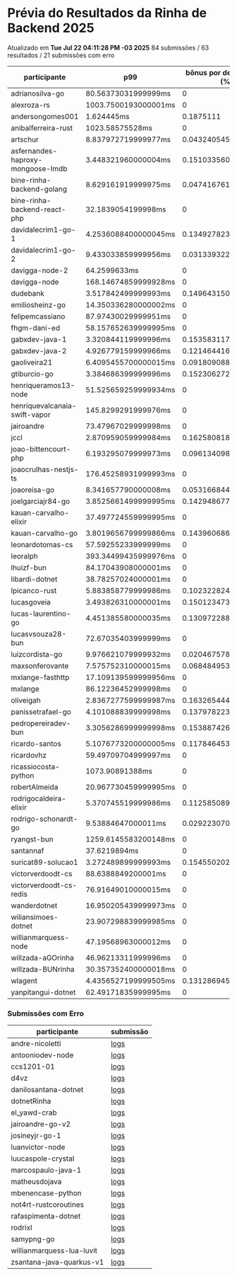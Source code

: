 # Prévia do Resultados da Rinha de Backend 2025
Atualizado em **Tue Jul 22 04:11:28 PM -03 2025**
84 submissões / 63 resultados / 21 submissões com erro


| participante | p99 | bônus por desempenho (%) | multa ($) | lucro | submissão |
| -- | -- | -- | -- | -- | -- |
|	adrianosilva-go	|	80.56373031999999ms	|	0	|	0	|	300454.18	|	[adrianosilva-go](https://github.com/zanfranceschi/rinha-de-backend-2025/tree/main/participantes/adrianosilva-go)
|	alexroza-rs	|	1003.7500193000001ms	|	0	|	0	|	0	|	[alexroza-rs](https://github.com/zanfranceschi/rinha-de-backend-2025/tree/main/participantes/alexroza-rs)
|	andersongomes001	|	1.624445ms	|	0.1875111	|	0	|	376066.50144928205	|	[andersongomes001](https://github.com/zanfranceschi/rinha-de-backend-2025/tree/main/participantes/andersongomes001)
|	anibalferreira-rust	|	1023.58575528ms	|	0	|	0	|	271746.44	|	[anibalferreira-rust](https://github.com/zanfranceschi/rinha-de-backend-2025/tree/main/participantes/anibalferreira-rust)
|	artschur	|	8.837972719999977ms	|	0.043240545600000464	|	106944.44074998294	|	211823.4927268717	|	[artschur](https://github.com/zanfranceschi/rinha-de-backend-2025/tree/main/participantes/artschur)
|	asfernandes-haproxy-mongoose-lmdb	|	3.448321960000004ms	|	0.15103356079999994	|	0	|	358968.0425519152	|	[asfernandes-haproxy-mongoose-lmdb](https://github.com/zanfranceschi/rinha-de-backend-2025/tree/main/participantes/asfernandes-haproxy-mongoose-lmdb)
|	bine-rinha-backend-golang	|	8.629161919999975ms	|	0.04741676160000051	|	105419.45399998337	|	210060.84062373894	|	[bine-rinha-backend-golang](https://github.com/zanfranceschi/rinha-de-backend-2025/tree/main/participantes/bine-rinha-backend-golang)
|	bine-rinha-backend-react-php	|	32.1839054199998ms	|	0	|	101226.47535002082	|	187992.02565003867	|	[bine-rinha-backend-react-php](https://github.com/zanfranceschi/rinha-de-backend-2025/tree/main/participantes/bine-rinha-backend-react-php)
|	davidalecrim1-go-1	|	4.2536088400000045ms	|	0.1349278231999999	|	0	|	341413.8906632202	|	[davidalecrim1-go-1](https://github.com/zanfranceschi/rinha-de-backend-2025/tree/main/participantes/davidalecrim1-go-1)
|	davidalecrim1-go-2	|	9.433033859999956ms	|	0.03133932280000089	|	77511.74375	|	150890.85427334916	|	[davidalecrim1-go-2](https://github.com/zanfranceschi/rinha-de-backend-2025/tree/main/participantes/davidalecrim1-go-2)
|	davigga-node-2	|	64.2599633ms	|	0	|	102601.41500000001	|	190545.48500000002	|	[davigga-node-2](https://github.com/zanfranceschi/rinha-de-backend-2025/tree/main/participantes/davigga-node-2)
|	davigga-node	|	168.14674859999928ms	|	0	|	105574.077	|	196066.14300000004	|	[davigga-node](https://github.com/zanfranceschi/rinha-de-backend-2025/tree/main/participantes/davigga-node)
|	dudebank	|	3.517842499999993ms	|	0.14964315000000014	|	0	|	357308.16555726423	|	[dudebank](https://github.com/zanfranceschi/rinha-de-backend-2025/tree/main/participantes/dudebank)
|	emiliosheinz-go	|	14.350336280000002ms	|	0	|	0	|	0	|	[emiliosheinz-go](https://github.com/zanfranceschi/rinha-de-backend-2025/tree/main/participantes/emiliosheinz-go)
|	felipemcassiano	|	87.97430029999951ms	|	0	|	0	|	0	|	[felipemcassiano](https://github.com/zanfranceschi/rinha-de-backend-2025/tree/main/participantes/felipemcassiano)
|	fhgm-dani-ed	|	58.157652639999995ms	|	0	|	0	|	290138.02	|	[fhgm-dani-ed](https://github.com/zanfranceschi/rinha-de-backend-2025/tree/main/participantes/fhgm-dani-ed)
|	gabxdev-java-1	|	3.320844119999996ms	|	0.1535831176000001	|	0	|	364660.8896792124	|	[gabxdev-java-1](https://github.com/zanfranceschi/rinha-de-backend-2025/tree/main/participantes/gabxdev-java-1)
|	gabxdev-java-2	|	4.926779159999966ms	|	0.12146441680000068	|	0	|	354318.10328517173	|	[gabxdev-java-2](https://github.com/zanfranceschi/rinha-de-backend-2025/tree/main/participantes/gabxdev-java-2)
|	gaoliveira21	|	6.4095455700000015ms	|	0.09180908859999998	|	0	|	186261.2329995266	|	[gaoliveira21](https://github.com/zanfranceschi/rinha-de-backend-2025/tree/main/participantes/gaoliveira21)
|	gtiburcio-go	|	3.384686399999996ms	|	0.15230627200000008	|	0	|	364778.9419583192	|	[gtiburcio-go](https://github.com/zanfranceschi/rinha-de-backend-2025/tree/main/participantes/gtiburcio-go)
|	henriqueramos13-node	|	51.525659259999934ms	|	0	|	59049.95249999999	|	109664.19750000001	|	[henriqueramos13-node](https://github.com/zanfranceschi/rinha-de-backend-2025/tree/main/participantes/henriqueramos13-node)
|	henriquevalcanaia-swift-vapor	|	145.8299291999976ms	|	0	|	74588.643675	|	138521.766825	|	[henriquevalcanaia-swift-vapor](https://github.com/zanfranceschi/rinha-de-backend-2025/tree/main/participantes/henriquevalcanaia-swift-vapor)
|	jairoandre	|	73.47967029999998ms	|	0	|	108622.30925	|	201727.14575000003	|	[jairoandre](https://github.com/zanfranceschi/rinha-de-backend-2025/tree/main/participantes/jairoandre)
|	jccl	|	2.870959059999984ms	|	0.1625808188000003	|	25826.916499999996	|	59961.30559042639	|	[jccl](https://github.com/zanfranceschi/rinha-de-backend-2025/tree/main/participantes/jccl)
|	joao-bittencourt-php	|	6.193295079999973ms	|	0.09613409840000055	|	0	|	0	|	[joao-bittencourt-php](https://github.com/zanfranceschi/rinha-de-backend-2025/tree/main/participantes/joao-bittencourt-php)
|	joaocrulhas-nestjs-ts	|	176.45258931999993ms	|	0	|	0	|	0	|	[joaocrulhas-nestjs-ts](https://github.com/zanfranceschi/rinha-de-backend-2025/tree/main/participantes/joaocrulhas-nestjs-ts)
|	joaoreisa-go	|	8.341657790000008ms	|	0.05316684419999984	|	0	|	328379.6915961092	|	[joaoreisa-go](https://github.com/zanfranceschi/rinha-de-backend-2025/tree/main/participantes/joaoreisa-go)
|	joelgarciajr84-go	|	3.8525661499999995ms	|	0.14294867700000002	|	0	|	0	|	[joelgarciajr84-go](https://github.com/zanfranceschi/rinha-de-backend-2025/tree/main/participantes/joelgarciajr84-go)
|	kauan-carvalho-elixir	|	37.497724559999995ms	|	0	|	0	|	309702.705	|	[kauan-carvalho-elixir](https://github.com/zanfranceschi/rinha-de-backend-2025/tree/main/participantes/kauan-carvalho-elixir)
|	kauan-carvalho-go	|	3.8019656799999866ms	|	0.1439606864000003	|	0	|	353543.3094542757	|	[kauan-carvalho-go](https://github.com/zanfranceschi/rinha-de-backend-2025/tree/main/participantes/kauan-carvalho-go)
|	leonardotomas-cs	|	57.59255233999999ms	|	0	|	93460.20074999997	|	173568.94425	|	[leonardotomas-cs](https://github.com/zanfranceschi/rinha-de-backend-2025/tree/main/participantes/leonardotomas-cs)
|	leoralph	|	393.34499435999976ms	|	0	|	0	|	170886.27500000002	|	[leoralph](https://github.com/zanfranceschi/rinha-de-backend-2025/tree/main/participantes/leoralph)
|	lhuizf-bun	|	84.17043908000001ms	|	0	|	98211.72374999999	|	182393.20124999998	|	[lhuizf-bun](https://github.com/zanfranceschi/rinha-de-backend-2025/tree/main/participantes/lhuizf-bun)
|	libardi-dotnet	|	38.78257024000001ms	|	0	|	110678.37724999999	|	205545.55775	|	[libardi-dotnet](https://github.com/zanfranceschi/rinha-de-backend-2025/tree/main/participantes/libardi-dotnet)
|	lpicanco-rust	|	5.883858779999986ms	|	0.10232282440000028	|	0	|	343648.501159462	|	[lpicanco-rust](https://github.com/zanfranceschi/rinha-de-backend-2025/tree/main/participantes/lpicanco-rust)
|	lucasgoveia	|	3.493826310000001ms	|	0.1501234738	|	0	|	348864.3540287032	|	[lucasgoveia](https://github.com/zanfranceschi/rinha-de-backend-2025/tree/main/participantes/lucasgoveia)
|	lucas-laurentino-go	|	4.451385580000035ms	|	0.1309722883999993	|	0	|	350324.8188211487	|	[lucas-laurentino-go](https://github.com/zanfranceschi/rinha-de-backend-2025/tree/main/participantes/lucas-laurentino-go)
|	lucasvsouza28-bun	|	72.67035403999999ms	|	0	|	0	|	0	|	[lucasvsouza28-bun](https://github.com/zanfranceschi/rinha-de-backend-2025/tree/main/participantes/lucasvsouza28-bun)
|	luizcordista-go	|	9.976621079999932ms	|	0.020467578400001366	|	0	|	309819.41120144696	|	[luizcordista-go](https://github.com/zanfranceschi/rinha-de-backend-2025/tree/main/participantes/luizcordista-go)
|	maxsonferovante	|	7.575752310000015ms	|	0.0684849537999997	|	0	|	0	|	[maxsonferovante](https://github.com/zanfranceschi/rinha-de-backend-2025/tree/main/participantes/maxsonferovante)
|	mxlange-fasthttp	|	17.109139599999956ms	|	0	|	83749.24949998765	|	155534.3204999771	|	[mxlange-fasthttp](https://github.com/zanfranceschi/rinha-de-backend-2025/tree/main/participantes/mxlange-fasthttp)
|	mxlange	|	86.12236452999998ms	|	0	|	52070.33999999266	|	96702.05999998638	|	[mxlange](https://github.com/zanfranceschi/rinha-de-backend-2025/tree/main/participantes/mxlange)
|	oliveigah	|	2.8367277599999987ms	|	0.16326544480000002	|	0	|	362275.7865557002	|	[oliveigah](https://github.com/zanfranceschi/rinha-de-backend-2025/tree/main/participantes/oliveigah)
|	panissetrafael-go	|	4.101088839999998ms	|	0.13797822320000003	|	75635.65327499999	|	170283.5647948736	|	[panissetrafael-go](https://github.com/zanfranceschi/rinha-de-backend-2025/tree/main/participantes/panissetrafael-go)
|	pedropereiradev-bun	|	3.3056286999999998ms	|	0.15388742600000002	|	0	|	340832.60241192597	|	[pedropereiradev-bun](https://github.com/zanfranceschi/rinha-de-backend-2025/tree/main/participantes/pedropereiradev-bun)
|	ricardo-santos	|	5.1076773200000005ms	|	0.1178464536	|	107388.4594999828	|	235593.85081322576	|	[ricardo-santos](https://github.com/zanfranceschi/rinha-de-backend-2025/tree/main/participantes/ricardo-santos)
|	ricardovhz	|	59.49709704999997ms	|	0	|	99968.64499999997	|	185656.055	|	[ricardovhz](https://github.com/zanfranceschi/rinha-de-backend-2025/tree/main/participantes/ricardovhz)
|	ricassiocosta-python	|	1073.90891388ms	|	0	|	66852.50774999322	|	124154.65724998743	|	[ricassiocosta-python](https://github.com/zanfranceschi/rinha-de-backend-2025/tree/main/participantes/ricassiocosta-python)
|	robertAlmeida	|	20.967730459999995ms	|	0	|	98177.94350000001	|	182330.46650000004	|	[robertAlmeida](https://github.com/zanfranceschi/rinha-de-backend-2025/tree/main/participantes/robertAlmeida)
|	rodrigocaldeira-elixir	|	5.370745519999986ms	|	0.11258508960000028	|	0	|	343988.3181334435	|	[rodrigocaldeira-elixir](https://github.com/zanfranceschi/rinha-de-backend-2025/tree/main/participantes/rodrigocaldeira-elixir)
|	rodrigo-schonardt-go	|	9.53884647000011ms	|	0.029223070599997812	|	0	|	131746.47621557102	|	[rodrigo-schonardt-go](https://github.com/zanfranceschi/rinha-de-backend-2025/tree/main/participantes/rodrigo-schonardt-go)
|	ryangst-bun	|	1259.6145583200148ms	|	0	|	0	|	0	|	[ryangst-bun](https://github.com/zanfranceschi/rinha-de-backend-2025/tree/main/participantes/ryangst-bun)
|	santannaf	|	37.6219894ms	|	0	|	0	|	315524.45	|	[santannaf](https://github.com/zanfranceschi/rinha-de-backend-2025/tree/main/participantes/santannaf)
|	suricat89-solucao1	|	3.272489899999993ms	|	0.15455020200000014	|	107528.10775000001	|	247176.45945982938	|	[suricat89-solucao1](https://github.com/zanfranceschi/rinha-de-backend-2025/tree/main/participantes/suricat89-solucao1)
|	victorverdoodt-cs	|	88.6388849200001ms	|	0	|	0	|	310643.975	|	[victorverdoodt-cs](https://github.com/zanfranceschi/rinha-de-backend-2025/tree/main/participantes/victorverdoodt-cs)
|	victorverdoodt-cs-redis	|	76.91649010000015ms	|	0	|	0	|	312384.23000000004	|	[victorverdoodt-cs-redis](https://github.com/zanfranceschi/rinha-de-backend-2025/tree/main/participantes/victorverdoodt-cs-redis)
|	wanderdotnet	|	16.950205439999973ms	|	0	|	47855.12199999999	|	88873.798	|	[wanderdotnet](https://github.com/zanfranceschi/rinha-de-backend-2025/tree/main/participantes/wanderdotnet)
|	wiliansimoes-dotnet	|	23.907298839999985ms	|	0	|	0	|	309340.525	|	[wiliansimoes-dotnet](https://github.com/zanfranceschi/rinha-de-backend-2025/tree/main/participantes/wiliansimoes-dotnet)
|	willianmarquess-node	|	47.19568963000012ms	|	0	|	0	|	312588.205	|	[willianmarquess-node](https://github.com/zanfranceschi/rinha-de-backend-2025/tree/main/participantes/willianmarquess-node)
|	willzada-aGOrinha	|	46.96213311999996ms	|	0	|	0	|	54961.81	|	[willzada-aGOrinha](https://github.com/zanfranceschi/rinha-de-backend-2025/tree/main/participantes/willzada-aGOrinha)
|	willzada-BUNrinha	|	30.357352400000018ms	|	0	|	0	|	2903.41	|	[willzada-BUNrinha](https://github.com/zanfranceschi/rinha-de-backend-2025/tree/main/participantes/willzada-BUNrinha)
|	wlagent	|	4.4356527199999505ms	|	0.13128694560000098	|	55256.47925	|	123346.1882795495	|	[wlagent](https://github.com/zanfranceschi/rinha-de-backend-2025/tree/main/participantes/wlagent)
|	yanpitangui-dotnet	|	62.49171835999995ms	|	0	|	100553.0085	|	186741.3015	|	[yanpitangui-dotnet](https://github.com/zanfranceschi/rinha-de-backend-2025/tree/main/participantes/yanpitangui-dotnet)
### Submissões com Erro


| participante | submissão |
| -- | -- |
| andre-nicoletti | [logs](https://github.com/zanfranceschi/rinha-de-backend-2025/tree/main/participantes/andre-nicoletti) |
| antooniodev-node | [logs](https://github.com/zanfranceschi/rinha-de-backend-2025/tree/main/participantes/antooniodev-node) |
| ccs1201-01 | [logs](https://github.com/zanfranceschi/rinha-de-backend-2025/tree/main/participantes/ccs1201-01) |
| d4vz | [logs](https://github.com/zanfranceschi/rinha-de-backend-2025/tree/main/participantes/d4vz) |
| danilosantana-dotnet | [logs](https://github.com/zanfranceschi/rinha-de-backend-2025/tree/main/participantes/danilosantana-dotnet) |
| dotnetRinha | [logs](https://github.com/zanfranceschi/rinha-de-backend-2025/tree/main/participantes/dotnetRinha) |
| el_yawd-crab | [logs](https://github.com/zanfranceschi/rinha-de-backend-2025/tree/main/participantes/el_yawd-crab) |
| jairoandre-go-v2 | [logs](https://github.com/zanfranceschi/rinha-de-backend-2025/tree/main/participantes/jairoandre-go-v2) |
| josineyjr-go-1 | [logs](https://github.com/zanfranceschi/rinha-de-backend-2025/tree/main/participantes/josineyjr-go-1) |
| luanvictor-node | [logs](https://github.com/zanfranceschi/rinha-de-backend-2025/tree/main/participantes/luanvictor-node) |
| luucaspole-crystal | [logs](https://github.com/zanfranceschi/rinha-de-backend-2025/tree/main/participantes/luucaspole-crystal) |
| marcospaulo-java-1 | [logs](https://github.com/zanfranceschi/rinha-de-backend-2025/tree/main/participantes/marcospaulo-java-1) |
| matheusdojava | [logs](https://github.com/zanfranceschi/rinha-de-backend-2025/tree/main/participantes/matheusdojava) |
| mbenencase-python | [logs](https://github.com/zanfranceschi/rinha-de-backend-2025/tree/main/participantes/mbenencase-python) |
| not4rt-rustcoroutines | [logs](https://github.com/zanfranceschi/rinha-de-backend-2025/tree/main/participantes/not4rt-rustcoroutines) |
| rafaspimenta-dotnet | [logs](https://github.com/zanfranceschi/rinha-de-backend-2025/tree/main/participantes/rafaspimenta-dotnet) |
| rodrixl | [logs](https://github.com/zanfranceschi/rinha-de-backend-2025/tree/main/participantes/rodrixl) |
| samypng-go | [logs](https://github.com/zanfranceschi/rinha-de-backend-2025/tree/main/participantes/samypng-go) |
| willianmarquess-lua-luvit | [logs](https://github.com/zanfranceschi/rinha-de-backend-2025/tree/main/participantes/willianmarquess-lua-luvit) |
| zsantana-java-quarkus-v1 | [logs](https://github.com/zanfranceschi/rinha-de-backend-2025/tree/main/participantes/zsantana-java-quarkus-v1) |

